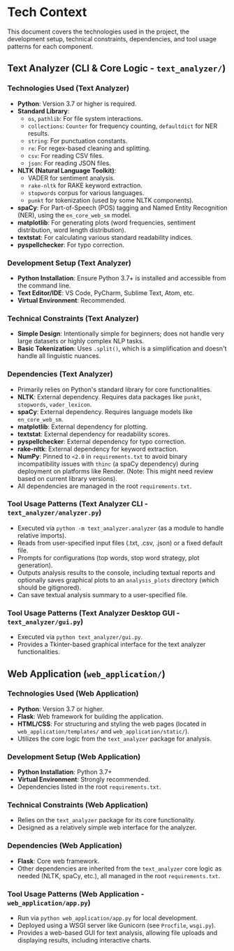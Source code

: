 # Tech Context

This document covers the technologies used in the project, the development setup, technical constraints, dependencies, and tool usage patterns for each component.

## Text Analyzer (CLI & Core Logic - `text_analyzer/`)

### Technologies Used (Text Analyzer)

* **Python**: Version 3.7 or higher is required.
* **Standard Library**:
  * `os`, `pathlib`: For file system interactions.
  * `collections`: `Counter` for frequency counting, `defaultdict` for NER results.
  * `string`: For punctuation constants.
  * `re`: For regex-based cleaning and splitting.
  * `csv`: For reading CSV files.
  * `json`: For reading JSON files.
* **NLTK (Natural Language Toolkit)**:
    * VADER for sentiment analysis.
    * `rake-nltk` for RAKE keyword extraction.
    * `stopwords` corpus for various languages.
    * `punkt` for tokenization (used by some NLTK components).
* **spaCy**: For Part-of-Speech (POS) tagging and Named Entity Recognition (NER), using the `en_core_web_sm` model.
* **matplotlib**: For generating plots (word frequencies, sentiment distribution, word length distribution).
* **textstat**: For calculating various standard readability indices.
* **pyspellchecker**: For typo correction.

### Development Setup (Text Analyzer)

* **Python Installation**: Ensure Python 3.7+ is installed and accessible from the command line.
* **Text Editor/IDE**: VS Code, PyCharm, Sublime Text, Atom, etc.
* **Virtual Environment**: Recommended.

### Technical Constraints (Text Analyzer)

* **Simple Design**: Intentionally simple for beginners; does not handle very large datasets or highly complex NLP tasks.
* **Basic Tokenization**: Uses `.split()`, which is a simplification and doesn't handle all linguistic nuances.

### Dependencies (Text Analyzer)

* Primarily relies on Python's standard library for core functionalities.
* **NLTK**: External dependency. Requires data packages like `punkt`, `stopwords`, `vader_lexicon`.
* **spaCy**: External dependency. Requires language models like `en_core_web_sm`.
* **matplotlib**: External dependency for plotting.
* **textstat**: External dependency for readability scores.
* **pyspellchecker**: External dependency for typo correction.
* **rake-nltk**: External dependency for keyword extraction.
* **NumPy**: Pinned to `<2.0` in `requirements.txt` to avoid binary incompatibility issues with `thinc` (a spaCy dependency) during deployment on platforms like Render. (Note: This might need review based on current library versions).
* All dependencies are managed in the root `requirements.txt`.

### Tool Usage Patterns (Text Analyzer CLI - `text_analyzer/analyzer.py`)

* Executed via `python -m text_analyzer.analyzer` (as a module to handle relative imports).
* Reads from user-specified input files (.txt, .csv, .json) or a fixed default file.
* Prompts for configurations (top words, stop word strategy, plot generation).
* Outputs analysis results to the console, including textual reports and optionally saves graphical plots to an `analysis_plots` directory (which should be gitignored).
* Can save textual analysis summary to a user-specified file.

### Tool Usage Patterns (Text Analyzer Desktop GUI - `text_analyzer/gui.py`)
* Executed via `python text_analyzer/gui.py`.
* Provides a Tkinter-based graphical interface for the text analyzer functionalities.

## Web Application (`web_application/`)

### Technologies Used (Web Application)

* **Python**: Version 3.7 or higher.
* **Flask**: Web framework for building the application.
* **HTML/CSS**: For structuring and styling the web pages (located in `web_application/templates/` and `web_application/static/`).
* Utilizes the core logic from the `text_analyzer` package for analysis.

### Development Setup (Web Application)

* **Python Installation**: Python 3.7+
* **Virtual Environment**: Strongly recommended.
* Dependencies listed in the root `requirements.txt`.

### Technical Constraints (Web Application)

* Relies on the `text_analyzer` package for its core functionality.
* Designed as a relatively simple web interface for the analyzer.

### Dependencies (Web Application)

* **Flask**: Core web framework.
* Other dependencies are inherited from the `text_analyzer` core logic as needed (NLTK, spaCy, etc.), all managed in the root `requirements.txt`.

### Tool Usage Patterns (Web Application - `web_application/app.py`)

* Run via `python web_application/app.py` for local development.
* Deployed using a WSGI server like Gunicorn (see `Procfile`, `wsgi.py`).
* Provides a web-based GUI for text analysis, allowing file uploads and displaying results, including interactive charts.
